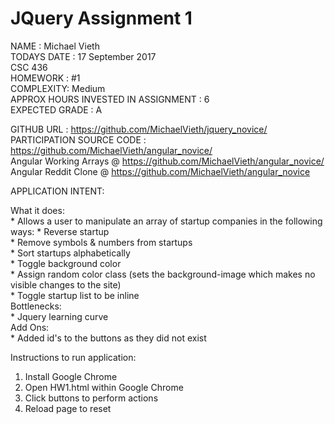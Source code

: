 # JQuery Assignment 1

NAME : Michael Vieth  
TODAYS DATE : 17 September 2017  
CSC 436  
HOMEWORK : #1  
COMPLEXITY: Medium  
APPROX HOURS INVESTED IN ASSIGNMENT : 6  
EXPECTED GRADE : A  

GITHUB URL : https://github.com/MichaelVieth/jquery_novice/  
PARTICIPATION SOURCE CODE : https://github.com/MichaelVieth/angular_novice/  
Angular Working Arrays @ https://github.com/MichaelVieth/angular_novice/  
Angular Reddit Clone @ https://github.com/MichaelVieth/angular_novice  

APPLICATION INTENT: 

  What it does:  
    * Allows a user to manipulate an array of startup companies in the following ways: 
      * Reverse startup  
      * Remove symbols & numbers from startups  
      * Sort startups alphabetically  
      * Toggle background color  
      * Assign random color class (sets the background-image which makes no visible changes to the site)  
      * Toggle startup list to be inline  
  Bottlenecks:  
    * Jquery learning curve  
  Add Ons:  
    * Added id's to the buttons as they did not exist  
  
Instructions to run application:  
  1. Install Google Chrome  
  2. Open HW1.html within Google Chrome  
  3. Click buttons to perform actions  
  4. Reload page to reset  
